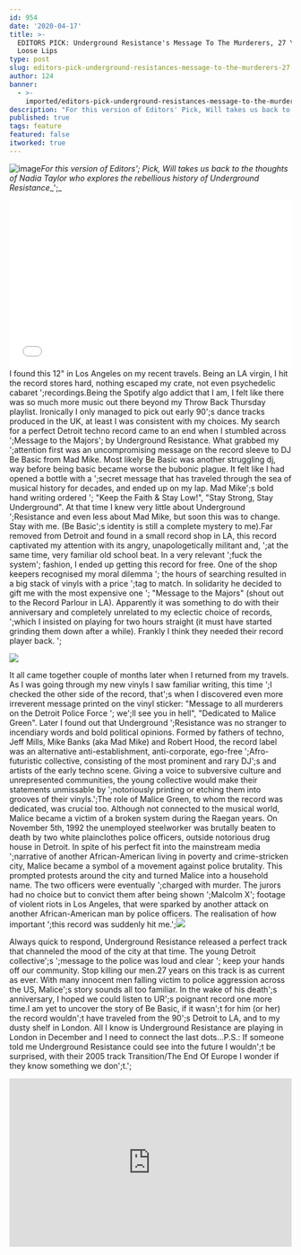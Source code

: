 ```yaml
---
id: 954
date: '2020-04-17'
title: >-
  EDITORS PICK: Underground Resistance's Message To The Murderers, 27 Years On -
  Loose Lips
type: post
slug: editors-pick-underground-resistances-message-to-the-murderers-27-years-on
author: 124
banner:
  - >-
    imported/editors-pick-underground-resistances-message-to-the-murderers-27-years-on/image954.jpeg
description: "For this version of Editors' Pick, Will takes us back to the thoughts of Nadia Taylor who explores the rebellious history of Underground Resistance\_ I found this 12\" in Los Angeles on my recent travels. Being an LA virgin, I hit the record stores hard, nothing escaped my crate, not even psychedelic cabaret \_recordings. Being [...]Read More..."
published: true
tags: feature
featured: false
itworked: true
---
```

![image](../imported/editors-pick-underground-resistances-message-to-the-murderers-27-years-on/image954.jpeg)_For this version of Editors'; Pick, Will takes us back to the thoughts of Nadia Taylor who explores the rebellious history of Underground Resistance__';_

<iframe width='100%' height='300' scrolling='no' frameborder='no' allow='autoplay' src='//www.youtube.com/embed/watch?wmode=opaque'></iframe>I found this 12" in Los Angeles on my recent travels. Being an LA virgin, I hit the record stores hard, nothing escaped my crate, not even psychedelic cabaret ';recordings.Being the Spotify algo addict that I am, I felt like there was so much more music out there beyond my Throw Back Thursday playlist. Ironically I only managed to pick out early 90';s dance tracks produced in the UK, at least I was consistent with my choices. My search for a perfect Detroit techno record came to an end when I stumbled across ';Message to the Majors'; by Underground Resistance. What grabbed my ';attention first was an uncompromising message on the record sleeve to DJ Be Basic from Mad Mike. Most likely Be Basic was another struggling dj, way before being basic became worse the bubonic plague. It felt like I had opened a bottle with a ';secret message that has traveled through the sea of musical history for decades, and ended up on my lap. Mad Mike';s bold hand writing ordered '; "Keep the Faith & Stay Low!", "Stay Strong, Stay Underground". At that time I knew very little about Underground ';Resistance and even less about Mad Mike, but soon this was to change. Stay with me. (Be Basic';s identity is still a complete mystery to me).Far removed from Detroit and found in a small record shop in LA, this record captivated my attention with its angry, unapologetically militant and, ';at the same time, very familiar old school beat. In a very relevant ';fuck the system'; fashion, I ended up getting this record for free. One of the shop keepers recognised my moral dilemma '; the hours of searching resulted in a big stack of vinyls with a price ';tag to match. In solidarity he decided to gift me with the most expensive one '; "Message to the Majors" (shout out to the Record Parlour in LA). Apparently it was something to do with their anniversary and completely unrelated to my eclectic choice of records, ';which I insisted on playing for two hours straight (it must have started grinding them down after a while). Frankly I think they needed their record player back. ';

![](/wp-content/uploads/live/img/wysiwyg/5e999a418779e.jpg)

It all came together couple of months later when I returned from my travels. As I was going through my new vinyls I saw familiar writing, this time ';I checked the other side of the record, that';s when I discovered even more irreverent message printed on the vinyl sticker: "Message to all murderers on the Detroit Police Force '; we';ll see you in hell", "Dedicated to Malice Green". Later I found out that Underground ';Resistance was no stranger to incendiary words and bold political opinions. Formed by fathers of techno, Jeff Mills, Mike Banks (aka Mad Mike) and Robert Hood, the record label was an alternative anti-establishment, anti-corporate, ego-free ';Afro-futuristic collective, consisting of the most prominent and rary DJ';s and artists of the early techno scene. Giving a voice to subversive culture and unrepresented communities, the young collective would make their statements unmissable by ';notoriously printing or etching them into grooves of their vinyls.';The role of Malice Green, to whom the record was dedicated, was crucial too. Although not connected to the musical world, Malice became a victim of a broken system during the Raegan years. On November 5th, 1992 the unemployed steelworker was brutally beaten to death by two white plainclothes police officers, outside notorious drug house in Detroit. In spite of his perfect fit into the mainstream media ';narrative of another African-American living in poverty and crime-stricken city, Malice became a symbol of a movement against police brutality. This prompted protests around the city and turned Malice into a household name. The two officers were eventually ';charged with murder. The jurors had no choice but to convict them after being shown ';Malcolm X'; footage of violent riots in Los Angeles, that were sparked by another attack on another African-American man by police officers. The realisation of how important ';this record was suddenly hit me.';![](/wp-content/uploads/live/img/wysiwyg/5dc19c4e46be1.jpg)

Always quick to respond, Underground Resistance released a perfect track that channeled the mood of the city at that time. The young Detroit collective';s ';message to the police was loud and clear '; keep your hands off our community. Stop killing our men.27 years on this track is as current as ever. With many innocent men falling victim to police aggression across the US, Malice';s story sounds all too familiar. In the wake of his death';s anniversary, I hoped we could listen to UR';s poignant record one more time.I am yet to uncover the story of Be Basic, if it wasn';t for him (or her) the record wouldn';t have traveled from the 90';s Detroit to LA, and to my dusty shelf in London. All I know is Underground Resistance are playing in London in December and I need to connect the last dots…P.S.: If someone told me Underground Resistance could see into the future I wouldn';t be surprised, with their 2005 track Transition/The End Of Europe I wonder if they know something we don';t.';

[](https://www.youtube.com/watch?v=fYo-ZDRpvN4)<iframe width='100%' height='300' scrolling='no' frameborder='no' allow='autoplay' src='http://www.youtube.com/embed/fYo-ZDRpvN4?wmode=opaque'></iframe>